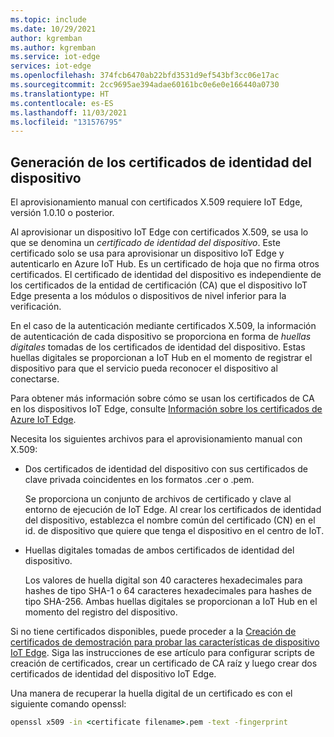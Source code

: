```yaml
---
ms.topic: include
ms.date: 10/29/2021
author: kgremban
ms.author: kgremban
ms.service: iot-edge
services: iot-edge
ms.openlocfilehash: 374fcb6470ab22bfd3531d9ef543bf3cc06e17ac
ms.sourcegitcommit: 2cc9695ae394adae60161bc0e6e0e166440a0730
ms.translationtype: HT
ms.contentlocale: es-ES
ms.lasthandoff: 11/03/2021
ms.locfileid: "131576795"
---
```

## <a name="generate-device-identity-certificates"></a>Generación de los certificados de identidad del dispositivo

El aprovisionamiento manual con certificados X.509 requiere IoT Edge, versión 1.0.10 o posterior.

Al aprovisionar un dispositivo IoT Edge con certificados X.509, se usa lo que se denomina un *certificado de identidad del dispositivo*. Este certificado solo se usa para aprovisionar un dispositivo IoT Edge y autenticarlo en Azure IoT Hub. Es un certificado de hoja que no firma otros certificados. El certificado de identidad del dispositivo es independiente de los certificados de la entidad de certificación (CA) que el dispositivo IoT Edge presenta a los módulos o dispositivos de nivel inferior para la verificación.

En el caso de la autenticación mediante certificados X.509, la información de autenticación de cada dispositivo se proporciona en forma de *huellas digitales* tomadas de los certificados de identidad del dispositivo. Estas huellas digitales se proporcionan a IoT Hub en el momento de registrar el dispositivo para que el servicio pueda reconocer el dispositivo al conectarse.

Para obtener más información sobre cómo se usan los certificados de CA en los dispositivos IoT Edge, consulte [Información sobre los certificados de Azure IoT Edge](../articles/iot-edge/iot-edge-certs.md).

Necesita los siguientes archivos para el aprovisionamiento manual con X.509:

* Dos certificados de identidad del dispositivo con sus certificados de clave privada coincidentes en los formatos .cer o .pem.

  Se proporciona un conjunto de archivos de certificado y clave al entorno de ejecución de IoT Edge. Al crear los certificados de identidad del dispositivo, establezca el nombre común del certificado (CN) en el id. de dispositivo que quiere que tenga el dispositivo en el centro de IoT.

* Huellas digitales tomadas de ambos certificados de identidad del dispositivo.

  Los valores de huella digital son 40 caracteres hexadecimales para hashes de tipo SHA-1 o 64 caracteres hexadecimales para hashes de tipo SHA-256. Ambas huellas digitales se proporcionan a IoT Hub en el momento del registro del dispositivo.

Si no tiene certificados disponibles, puede proceder a la [Creación de certificados de demostración para probar las características de dispositivo IoT Edge](../articles/iot-edge/how-to-create-test-certificates.md). Siga las instrucciones de ese artículo para configurar scripts de creación de certificados, crear un certificado de CA raíz y luego crear dos certificados de identidad del dispositivo IoT Edge.

Una manera de recuperar la huella digital de un certificado es con el siguiente comando openssl:

```cmd
openssl x509 -in <certificate filename>.pem -text -fingerprint
```
